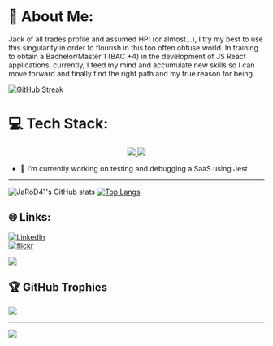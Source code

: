 # 💫 About Me:
Jack of all trades profile and assumed HPI (or almost...), I try my best to use this singularity in order to flourish in this too often obtuse world.
In training to obtain a Bachelor/Master 1 (BAC +4) in the development of JS React applications, currently, I feed my mind and accumulate new skills so I can move forward and finally find the right path and my true reason for being.


[![GitHub Streak](https://streak-stats.demolab.com?user=JaRoD41&theme=tokyonight&date_format=j%20M%5B%20Y%5D)](https://git.io/streak-stats)

# 💻 Tech Stack:

<p align="center">
  <a href="https://skillicons.dev">
    <img src="https://skillicons.dev/icons?i=bootstrap,css,express,figma,git,github,html,js,jest,materialui,mongodb,nextjs,nodejs,ps,postman" />
    <img src="https://skillicons.dev/icons?i=react,sass,styledcomponents,vercel,vite,vscode" />
  </a>
</p>

- 🔭 I’m currently working on testing and debugging a SaaS using Jest

---

![JaRoD41's GitHub stats](https://github-readme-stats.vercel.app/api?username=JaRoD41&theme=tokyonight&count_private=true)
[![Top Langs](https://github-readme-stats.vercel.app/api/top-langs/?username=JaRoD41&theme=tokyonight&layout=compact)](https://github.com/anuraghazra/github-readme-stats)<br/>
## 🌐 Links:
<dt>
<a href="https://www.linkedin.com/in/laurenttrinco/">
  <img src="https://img.shields.io/badge/LinkedIn-%230077B5.svg?logo=linkedin&logoColor=white" alt="LinkedIn">
</a>
</dt>
<dt>
<a href="https://www.flickr.com/photos/136835483@N04/">
  <img src="https://img.shields.io/static/v1?style=for-the-badge&message=Flickr&color=0063DC&logo=Flickr&logoColor=FFFFFF&label=" alt="flickr">
</a>
</dt>

![]([https://github-readme-stats.vercel.app](https://kasa-git-main-jarod41.vercel.app/)/api/top-langs/?username=JaRoD41&theme=tokyonight&hide_border=false&include_all_commits=true&count_private=true&layout=compact)

## 🏆 GitHub Trophies
![](https://github-profile-trophy.vercel.app/?username=JaRoD41&theme=tokyonight&no-frame=true&no-bg=true&margin-w=4)

---
[![](https://visitcount.itsvg.in/api?id=JaRoD41&icon=7&color=6)](https://visitcount.itsvg.in)

<!--
**JaRoD41/JaRoD41** is a ✨ _special_ ✨ repository because its `README.md` (this file) appears on your GitHub profile.

Here are some ideas to get you started:

- 🔭 I’m currently working on ...
- 🌱 I’m currently learning ...
- 👯 I’m looking to collaborate on ...
- 🤔 I’m looking for help with ...
- 💬 Ask me about ...
- 📫 How to reach me: ...
- 😄 Pronouns: ...
- ⚡ Fun fact: ...
-->
